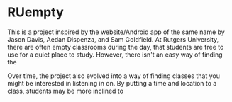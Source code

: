 # RUempty

This is a project inspired by the website/Android app of the same name by Jason Davis, Aedan Dispenza, and Sam Goldfield. At Rutgers University, there are often empty classrooms during the day, that students are free to use for a quiet place to study. However, there isn't an easy way of finding the 

Over time, the project also evolved into a way of finding classes that you might be interested in listening in on. By putting a time and location to a class, students may be more inclined to 